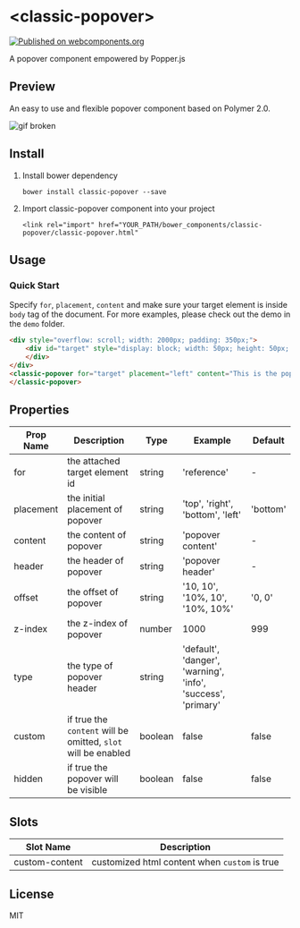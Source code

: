 # \<classic-popover\>
[![Published on webcomponents.org](https://img.shields.io/badge/webcomponents.org-published-blue.svg)](https://www.webcomponents.org/element/yuanfux/classic-popover)

A popover component empowered by Popper.js

## Preview
An easy to use and flexible popover component based on Polymer 2.0.

![gif broken](https://drive.google.com/uc?id=119jxrSGKR4FqHORDuBFiri3W4qDIV1Nx "classic-popover-demo")

## Install
1. Install bower dependency

   `bower install classic-popover --save`

2. Import classic-popover component into your project

   `<link rel="import" href="YOUR_PATH/bower_components/classic-popover/classic-popover.html"`

## Usage
### Quick Start
Specify `for`, `placement`, `content` and make sure your target element is inside `body` tag of the document. For more examples, please check out the demo in the `demo` folder.
<!--
```
<custom-element-demo>
  <template>
    <link rel="import" href="classic-popover.html">
    <next-code-block></next-code-block>
  </template>
</custom-element-demo>
```
-->
```html
<div style="overflow: scroll; width: 2000px; padding: 350px;">
	<div id="target" style="display: block; width: 50px; height: 50px; background-color: pink">
	</div>
</div>
<classic-popover for="target" placement="left" content="This is the popover content">
</classic-popover>
```

## Properties

Prop Name | Description | Type | Example | Default
--- | --- | --- | --- | ---
for | the attached target element id | string | 'reference' | -
placement | the initial placement of popover | string | 'top', 'right', 'bottom', 'left' | 'bottom'
content | the content of popover | string | 'popover content' | -
header | the header of popover | string | 'popover header' | - 
offset | the offset of popover | string | '10, 10', '10%, 10', '10%, 10%' | '0, 0'
z-index | the z-index of popover | number | 1000 | 999
type | the type of popover header | string | 'default', 'danger', 'warning', 'info', 'success', 'primary'
custom | if true the `content` will be omitted, `slot` will be enabled | boolean | false | false
hidden | if true the popover will be visible | boolean | false | false

## Slots

Slot Name | Description
--- | --- 
custom-content |  customized html content when `custom` is true  

## License
MIT
